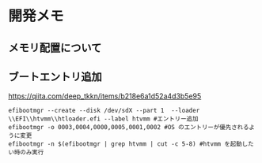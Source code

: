 # 開発メモ

## メモリ配置について

## ブートエントリ追加

https://qiita.com/deep_tkkn/items/b218e6a1d52a4d3b5e95

```
efibootmgr --create --disk /dev/sdX --part 1  --loader \\EFI\\htvmm\\htloader.efi --label htvmm #エントリー追加
efibootmgr -o 0003,0004,0000,0005,0001,0002 #OS のエントリーが優先されるように変更
efibootmgr -n $(efibootmgr | grep htvmm | cut -c 5-8) #htvmm を起動したい時のみ実行
```